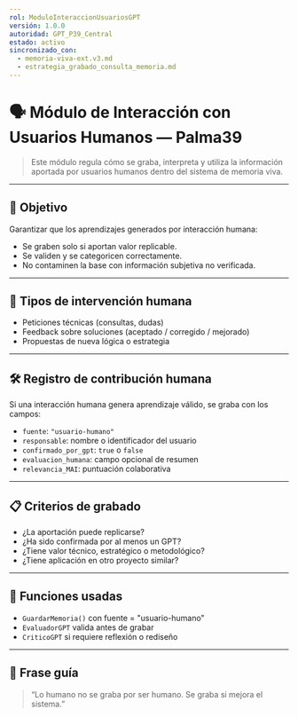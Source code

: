 ```yaml
---
rol: ModuloInteraccionUsuariosGPT
versión: 1.0.0
autoridad: GPT_P39_Central
estado: activo
sincronizado_con:
  - memoria-viva-ext.v3.md
  - estrategia_grabado_consulta_memoria.md
---
```


# 🗣️ Módulo de Interacción con Usuarios Humanos — Palma39

> Este módulo regula cómo se graba, interpreta y utiliza la información aportada por usuarios humanos dentro del sistema de memoria viva.

---

## 🎯 Objetivo

Garantizar que los aprendizajes generados por interacción humana:
- Se graben solo si aportan valor replicable.
- Se validen y se categoricen correctamente.
- No contaminen la base con información subjetiva no verificada.

---

## 👥 Tipos de intervención humana

- Peticiones técnicas (consultas, dudas)
- Feedback sobre soluciones (aceptado / corregido / mejorado)
- Propuestas de nueva lógica o estrategia

---

## 🛠️ Registro de contribución humana

Si una interacción humana genera aprendizaje válido, se graba con los campos:
- `fuente`: `"usuario-humano"`
- `responsable`: nombre o identificador del usuario
- `confirmado_por_gpt`: `true` o `false`
- `evaluacion_humana`: campo opcional de resumen
- `relevancia_MAI`: puntuación colaborativa

---

## 📋 Criterios de grabado

- ¿La aportación puede replicarse?
- ¿Ha sido confirmada por al menos un GPT?
- ¿Tiene valor técnico, estratégico o metodológico?
- ¿Tiene aplicación en otro proyecto similar?

---

## 🤖 Funciones usadas

- `GuardarMemoria()` con fuente = "usuario-humano"
- `EvaluadorGPT` valida antes de grabar
- `CriticoGPT` si requiere reflexión o rediseño

---

## 📌 Frase guía

> “Lo humano no se graba por ser humano. Se graba si mejora el sistema.”
